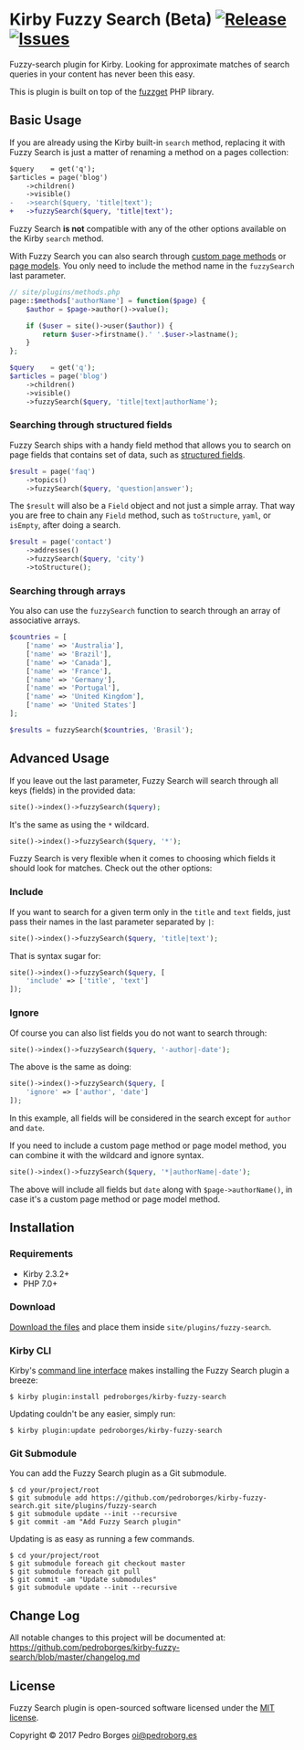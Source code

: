 # Kirby Fuzzy Search (Beta) [![Release](https://img.shields.io/github/release/pedroborges/kirby-fuzzy-search.svg)](https://github.com/pedroborges/kirby-fuzzy-search/releases) [![Issues](https://img.shields.io/github/issues/pedroborges/kirby-fuzzy-search.svg)](https://github.com/pedroborges/kirby-fuzzy-search/issues)

Fuzzy-search plugin for Kirby. Looking for approximate matches of search queries in your content has never been this easy.

This is plugin is built on top of the [fuzzget](https://github.com/kevinfiol/fuzzget) PHP library.

## Basic Usage
If you are already using the Kirby built-in `search` method, replacing it with Fuzzy Search is just a matter of renaming a method on a pages collection:

```diff
$query    = get('q');
$articles = page('blog')
    ->children()
    ->visible()
-   ->search($query, 'title|text');
+   ->fuzzySearch($query, 'title|text');
```

Fuzzy Search **is not** compatible with any of the other options available on the Kirby `search` method.

With Fuzzy Search you can also search through [custom page methods](https://getkirby.com/docs/developer-guide/objects/page) or [page models](https://getkirby.com/docs/developer-guide/advanced/models). You only need to include the method name in the `fuzzySearch` last parameter.

```php
// site/plugins/methods.php
page::$methods['authorName'] = function($page) {
    $author = $page->author()->value();

    if ($user = site()->user($author)) {
        return $user->firstname().' '.$user->lastname();
    }
};
```

```php
$query    = get('q');
$articles = page('blog')
    ->children()
    ->visible()
    ->fuzzySearch($query, 'title|text|authorName');
```

### Searching through structured fields
Fuzzy Search ships with a handy field method that allows you to search on page fields that contains set of data, such as [structured fields](https://getkirby.com/docs/cookbook/structured-field-content).

```php
$result = page('faq')
    ->topics()
    ->fuzzySearch($query, 'question|answer');
```

The `$result` will also be a `Field` object and not just a simple array. That way you are free to chain any `Field` method, such as `toStructure`, `yaml`, or `isEmpty`, after doing a search.

```php
$result = page('contact')
    ->addresses()
    ->fuzzySearch($query, 'city')
    ->toStructure();
```

### Searching through arrays
You also can use the `fuzzySearch` function to search through an array of associative arrays.

```php
$countries = [
    ['name' => 'Australia'],
    ['name' => 'Brazil'],
    ['name' => 'Canada'],
    ['name' => 'France'],
    ['name' => 'Germany'],
    ['name' => 'Portugal'],
    ['name' => 'United Kingdom'],
    ['name' => 'United States']
];

$results = fuzzySearch($countries, 'Brasil');
```

## Advanced Usage
If you leave out the last parameter, Fuzzy Search will search through all keys (fields) in the provided data:

```php
site()->index()->fuzzySearch($query);
```

It's the same as using the `*` wildcard.

```php
site()->index()->fuzzySearch($query, '*');
```

Fuzzy Search is very flexible when it comes to choosing which fields it should look for matches. Check out the other options:

### Include
If you want to search for a given term only in the `title` and `text` fields, just pass their names in the last parameter separated by `|`:

```php
site()->index()->fuzzySearch($query, 'title|text');
```

That is syntax sugar for:

```php
site()->index()->fuzzySearch($query, [
    'include' => ['title', 'text']
]);
```

### Ignore
Of course you can also list fields you do not want to search through:

```php
site()->index()->fuzzySearch($query, '-author|-date');
```

The above is the same as doing:

```php
site()->index()->fuzzySearch($query, [
    'ignore' => ['author', 'date']
]);
```

In this example, all fields will be considered in the search except for `author` and `date`.

If you need to include a custom page method or page model method, you can combine it with the wildcard and ignore syntax.

```php
site()->index()->fuzzySearch($query, '*|authorName|-date');
```

The above will include all fields but `date` along with `$page->authorName()`, in case it's a custom page method or page model method.

## Installation

### Requirements
- Kirby 2.3.2+
- PHP 7.0+

### Download
[Download the files](https://github.com/pedroborges/kirby-fuzzy-search/archive/master.zip) and place them inside `site/plugins/fuzzy-search`.

### Kirby CLI
Kirby's [command line interface](https://github.com/getkirby/cli) makes installing the Fuzzy Search plugin a breeze:

    $ kirby plugin:install pedroborges/kirby-fuzzy-search

Updating couldn't be any easier, simply run:

    $ kirby plugin:update pedroborges/kirby-fuzzy-search

### Git Submodule
You can add the Fuzzy Search plugin as a Git submodule.

    $ cd your/project/root
    $ git submodule add https://github.com/pedroborges/kirby-fuzzy-search.git site/plugins/fuzzy-search
    $ git submodule update --init --recursive
    $ git commit -am "Add Fuzzy Search plugin"

Updating is as easy as running a few commands.

    $ cd your/project/root
    $ git submodule foreach git checkout master
    $ git submodule foreach git pull
    $ git commit -am "Update submodules"
    $ git submodule update --init --recursive

## Change Log
All notable changes to this project will be documented at: <https://github.com/pedroborges/kirby-fuzzy-search/blob/master/changelog.md>

## License
Fuzzy Search plugin is open-sourced software licensed under the [MIT license](http://www.opensource.org/licenses/mit-license.php).

Copyright © 2017 Pedro Borges <oi@pedroborg.es>
